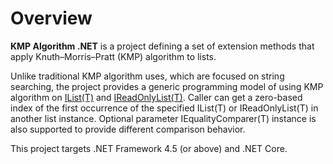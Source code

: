 # Overview

**KMP Algorithm .NET** is a project defining a set of extension methods that apply Knuth–Morris–Pratt (KMP) algorithm to lists.

Unlike traditional KMP algorithm uses, which are focused on string searching, the project provides a generic programming model of using KMP algorithm on [IList(T)](https://msdn.microsoft.com/zh-tw/library/5y536ey6.aspx) and [IReadOnlyList(T)](https://msdn.microsoft.com/zh-tw/library/hh192385.aspx). Caller can get a zero-based index of the first occurrence of the specified IList(T) or IReadOnlyList(T) in another list instance. Optional parameter IEqualityComparer(T) instance is also supported to provide different comparison behavior.

This project targets .NET Framework 4.5 (or above) and .NET Core.

